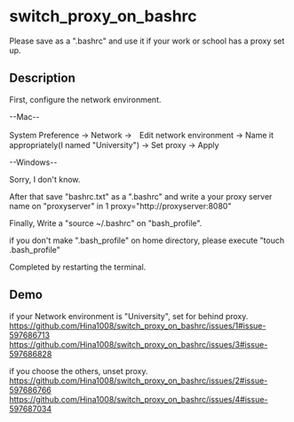 # switch_proxy_on_bashrc

Please save as a ".bashrc" and use it if your work or school has a proxy set up.

## Description
First, configure the network environment.

--Mac--

System Preference → Network →　Edit network environment → Name it appropriately(I named "University")
→ Set proxy → Apply
 
--Windows--

 Sorry, I don't know.
  
After that save "bashrc.txt" as a ".bashrc" and write a your proxy server name on "proxyserver" in 
1 proxy="http://proxyserver:8080"

Finally, Write a "source ~/.bashrc" on "bash_profile".

if you don't make ".bash_profile" on home directory, please execute "touch .bash_profile"

Completed by restarting the terminal.

## Demo
if your Network environment is "University", set for  behind proxy.
https://github.com/Hina1008/switch_proxy_on_bashrc/issues/1#issue-597686713
https://github.com/Hina1008/switch_proxy_on_bashrc/issues/3#issue-597686828

if you choose the others, unset proxy.
https://github.com/Hina1008/switch_proxy_on_bashrc/issues/2#issue-597686766
https://github.com/Hina1008/switch_proxy_on_bashrc/issues/4#issue-597687034

